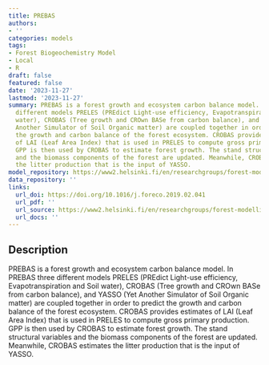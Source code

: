 ```yaml
---
title: PREBAS
authors:
- ''
categories: models
tags:
- Forest Biogeochemistry Model
- Local
- R
draft: false
featured: false
date: '2023-11-27'
lastmod: '2023-11-27'
summary: PREBAS is a forest growth and ecosystem carbon balance model. In PREBAS three
  different models PRELES (PREdict Light-use efficiency, Evapotranspiration and Soil
  water), CROBAS (Tree growth and CROwn BASe from carbon balance), and YASSO (Yet
  Another Simulator of Soil Organic matter) are coupled together in order to predict
  the growth and carbon balance of the forest ecosystem. CROBAS provides estimates
  of LAI (Leaf Area Index) that is used in PRELES to compute gross primary production.
  GPP is then used by CROBAS to estimate forest growth. The stand structural variables
  and the biomass components of the forest are updated. Meanwhile, CROBAS estimates
  the litter production that is the input of YASSO.
model_repository: https://www2.helsinki.fi/en/researchgroups/forest-modelling/forest-models/prebas
data_repository: ''
links:
  url_doi: https://doi.org/10.1016/j.foreco.2019.02.041
  url_pdf: ''
  url_source: https://www2.helsinki.fi/en/researchgroups/forest-modelling/forest-models/prebas
  url_docs: ''
---
```


## Description

PREBAS is a forest growth and ecosystem carbon balance model. In PREBAS three different models PRELES (PREdict Light-use efficiency, Evapotranspiration and Soil water), CROBAS (Tree growth and CROwn BASe from carbon balance), and YASSO (Yet Another Simulator of Soil Organic matter) are coupled together in order to predict the growth and carbon balance of the forest ecosystem. CROBAS provides estimates of LAI (Leaf Area Index) that is used in PRELES to compute gross primary production. GPP is then used by CROBAS to estimate forest growth. The stand structural variables and the biomass components of the forest are updated. Meanwhile, CROBAS estimates the litter production that is the input of YASSO.

